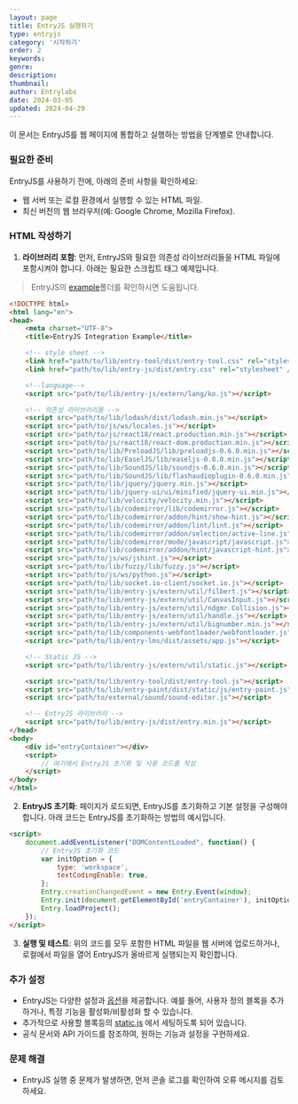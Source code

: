 ```yaml
---
layout: page
title: EntryJS 실행하기
type: entryjs
category: '시작하기'
order: 2
keywords: 
genre: 
description: 
thumbnail: 
author: Entrylabs
date: 2024-03-05
updated: 2024-04-29
---
```


이 문서는 EntryJS를 웹 페이지에 통합하고 실행하는 방법을 단계별로 안내합니다.

### 필요한 준비

EntryJS를 사용하기 전에, 아래의 준비 사항을 확인하세요:

- 웹 서버 또는 로컬 환경에서 실행할 수 있는 HTML 파일.
- 최신 버전의 웹 브라우저(예: Google Chrome, Mozilla Firefox).


### HTML 작성하기

1. **라이브러리 포함**: 먼저, EntryJS와 필요한 의존성 라이브러리들을 HTML 파일에 포함시켜야 합니다. 아래는 필요한 스크립트 태그 예제입니다.

> EntryJS의 [example](https://github.com/entrylabs/entryjs/tree/develop/example)폴더를 확인하시면 도움됩니다.

```html
<!DOCTYPE html>
<html lang="en">
<head>
    <meta charset="UTF-8">
    <title>EntryJS Integration Example</title>

    <!-- style sheet -->
    <link href="path/to/lib/entry-tool/dist/entry-tool.css" rel="stylesheet" />
    <link href="path/to/lib/entry-js/dist/entry.css" rel="stylesheet" />

    <!--language-->
    <script src="path/to/lib/entry-js/extern/lang/ko.js"></script>

    <!-- 의존성 라이브러리들 -->
    <script src="path/to/lib/lodash/dist/lodash.min.js"></script>
    <script src="path/to/js/ws/locales.js"></script>
    <script src="path/to/js/react18/react.production.min.js"></script>
    <script src="path/to/js/react18/react-dom.production.min.js"></script>
    <script src="path/to/lib/PreloadJS/lib/preloadjs-0.6.0.min.js"></script>
    <script src="path/to/lib/EaselJS/lib/easeljs-0.8.0.min.js"></script>
    <script src="path/to/lib/SoundJS/lib/soundjs-0.6.0.min.js"></script>
    <script src="path/to/lib/SoundJS/lib/flashaudioplugin-0.6.0.min.js"></script>
    <script src="path/to/lib/jquery/jquery.min.js"></script>
    <script src="path/to/lib/jquery-ui/ui/minified/jquery-ui.min.js"></script>
    <script src="path/to/lib/velocity/velocity.min.js"></script>
    <script src="path/to/lib/codemirror/lib/codemirror.js"></script>
    <script src="path/to/lib/codemirror/addon/hint/show-hint.js"></script>
    <script src="path/to/lib/codemirror/addon/lint/lint.js"></script>
    <script src="path/to/lib/codemirror/addon/selection/active-line.js"></script>
    <script src="path/to/lib/codemirror/mode/javascript/javascript.js"></script>
    <script src="path/to/lib/codemirror/addon/hint/javascript-hint.js"></script>
    <script src="path/to/js/ws/jshint.js"></script>
    <script src="path/to/lib/fuzzy/lib/fuzzy.js"></script>
    <script src="path/to/js/ws/python.js"></script>
    <script src="path/to/lib/socket.io-client/socket.io.js"></script>
    <script src="path/to/lib/entry-js/extern/util/filbert.js"></script>
    <script src="path/to/lib/entry-js/extern/util/CanvasInput.js"></script>
    <script src="path/to/lib/entry-js/extern/util/ndgmr.Collision.js"></script>
    <script src="path/to/lib/entry-js/extern/util/handle.js"></script>
    <script src="path/to/lib/entry-js/extern/util/bignumber.min.js"></script>
    <script src="path/to/lib/components-webfontloader/webfontloader.js"></script>
    <script src="path/to/lib/entry-lms/dist/assets/app.js"></script>

    <!-- Static JS -->
    <script src="path/to/lib/entry-js/extern/util/static.js"></script>

    <script src="path/to/lib/entry-tool/dist/entry-tool.js"></script>
    <script src="path/to/lib/entry-paint/dist/static/js/entry-paint.js"></script>
    <script src="path/to/external/sound/sound-editor.js"></script>

    <!-- EntryJS 라이브러리 -->
    <script src="path/to/lib/entry-js/dist/entry.min.js"></script>
</head>
<body>
    <div id="entryContainer"></div>
    <script>
        // 여기에서 EntryJS 초기화 및 사용 코드를 작성
    </script>
</body>
</html>
```


2. **EntryJS 초기화**: 페이지가 로드되면, EntryJS를 초기화하고 기본 설정을 구성해야 합니다. 아래 코드는 EntryJS를 초기화하는 방법의 예시입니다.

```html
<script>
    document.addEventListener("DOMContentLoaded", function() {
        // EntryJS 초기화 코드
        var initOption = {
            type: 'workspace',
            textCodingEnable: true,
        };
        Entry.creationChangedEvent = new Entry.Event(window);
        Entry.init(document.getElementById('entryContainer'), initOption);
        Entry.loadProject();
    });
</script>
```

3. **실행 및 테스트**: 위의 코드를 모두 포함한 HTML 파일을 웹 서버에 업로드하거나, 로컬에서 파일을 열어 EntryJS가 올바르게 실행되는지 확인합니다.


### 추가 설정

- EntryJS는 다양한 설정과 [옵션](/entryjs/typedef/2024-03-11-init-options.html)을 제공합니다. 예를 들어, 사용자 정의 블록을 추가하거나, 특정 기능을 활성화/비활성화 할 수 있습니다.
- 추가적으로 사용할 블록등의 [static.js](/entryjs/api/2024-03-05-static.html) 에서 세팅하도록 되어 있습니다.
- 공식 문서와 API 가이드를 참조하여, 원하는 기능과 설정을 구현하세요.

### 문제 해결

- EntryJS 실행 중 문제가 발생하면, 먼저 콘솔 로그를 확인하여 오류 메시지를 검토하세요.